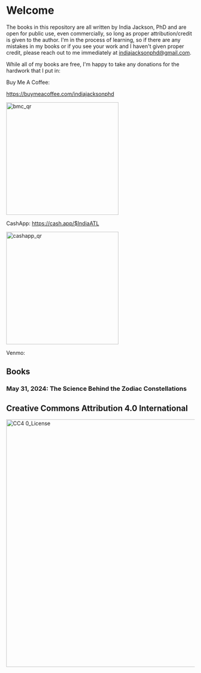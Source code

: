 # Welcome

The books in this repository are all written by India Jackson, PhD and are open for public use, even commercially, so long as proper attribution/credit is given to the author. I'm in the process of learning, so if there are any mistakes in my books or if you see your work and I haven't given proper credit, please reach out to me immediately at indiajacksonphd@gmail.com.

While all of my books are free, I'm happy to take any donations for the hardwork that I put in:

Buy Me A Coffee: 

https://buymeacoffee.com/indiajacksonphd

<img src="https://github.com/indiajacksonphd/Books/assets/110256537/d02e4939-8943-448c-bcae-28f3260c78cc" alt="bmc_qr" width="300" height="300">


CashApp:
https://cash.app/$IndiaATL

<img src="https://github.com/indiajacksonphd/Books/assets/110256537/040c97e3-2bb0-4060-bc48-6fb442d68352" alt="cashapp_qr" width="300" height="300">

Venmo:

## Books

### May 31, 2024: The Science Behind the Zodiac Constellations

## Creative Commons Attribution 4.0 International


<img width="660" alt="CC4 0_License" src="https://github.com/indiajacksonphd/Books/assets/110256537/c69a250d-d171-4351-9ac8-8ee52e9d8294">
